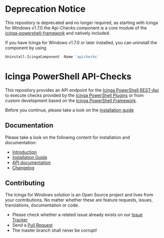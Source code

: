 # Deprecation Notice

This repository is deprecated and no longer required, as starting with Icinga for Windows v1.7.0 the Api-Checks component is a core module of the [icinga-powershell-framework](https://github.com/Icinga/icinga-powershell-framework) and natively included.

If you have Icinga for Windows v1.7.0 or later installed, you can uninstall the component by using

```powershell
Uninstall-IcingaComponent -Name 'apichecks'
```

# Icinga PowerShell API-Checks

This repository provides an API endpoint for the [Icinga PowerShell REST-Api](https://github.com/Icinga/icinga-powershell-restapi) to execute checks provided by the [Icinga PowerShell Plugins](https://github.com/Icinga/icinga-powershell-plugins) or from custom development based on the [Icinga PowerShell Framework](https://github.com/Icinga/icinga-powershell-framework).

Before you continue, please take a look on the [installation guide](doc/02-Installation.md)

## Documentation

Please take a look on the following content for installation and documentation:

* [Introduction](doc/01-Introduction.md)
* [Installation Guide](doc/02-Installation.md)
* [API documentation](doc/03-API-Documentation.md)
* [Changelog](doc/31-Changelog.md)

## Contributing

The Icinga for Windows solution is an Open Source project and lives from your contributions. No matter whether these are feature requests, issues, translations, documentation or code.

* Please check whether a related issue already exists on our [Issue Tracker](https://github.com/Icinga/icinga-powershell-apichecks/issues)
* Send a [Pull Request](https://github.com/Icinga/icinga-powershell-apichecks/pulls)
* The master branch shall never be corrupt!
